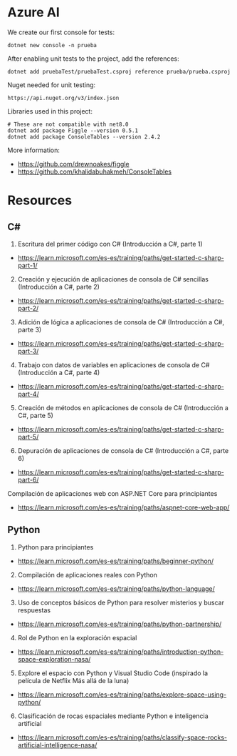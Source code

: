 # Azure AI

We create our first console for tests:
```
dotnet new console -n prueba
```

After enabling unit tests to the project, add the references:
```
dotnet add pruebaTest/pruebaTest.csproj reference prueba/prueba.csproj
```

Nuget needed for unit testing:
```
https://api.nuget.org/v3/index.json
```

Libraries used in this project:
```
# These are not compatible with net8.0
dotnet add package Figgle --version 0.5.1
dotnet add package ConsoleTables --version 2.4.2
```
More information:
 * https://github.com/drewnoakes/figgle
 * https://github.com/khalidabuhakmeh/ConsoleTables

# Resources

## C#

1. Escritura del primer código con C# (Introducción a C#, parte 1)
 * https://learn.microsoft.com/es-es/training/paths/get-started-c-sharp-part-1/

2. Creación y ejecución de aplicaciones de consola de C# sencillas (Introducción a C#, parte 2)
* https://learn.microsoft.com/es-es/training/paths/get-started-c-sharp-part-2/

3. Adición de lógica a aplicaciones de consola de C# (Introducción a C#, parte 3)
* https://learn.microsoft.com/es-es/training/paths/get-started-c-sharp-part-3/

4. Trabajo con datos de variables en aplicaciones de consola de C# (Introducción a C#, parte 4)
* https://learn.microsoft.com/es-es/training/paths/get-started-c-sharp-part-4/

5. Creación de métodos en aplicaciones de consola de C# (Introducción a C#, parte 5)
* https://learn.microsoft.com/es-es/training/paths/get-started-c-sharp-part-5/

6. Depuración de aplicaciones de consola de C# (Introducción a C#, parte 6)
* https://learn.microsoft.com/es-es/training/paths/get-started-c-sharp-part-6/

Compilación de aplicaciones web con ASP.NET Core para principiantes
* https://learn.microsoft.com/es-es/training/paths/aspnet-core-web-app/

## Python

1. Python para principiantes
* https://learn.microsoft.com/es-es/training/paths/beginner-python/

2. Compilación de aplicaciones reales con Python
* https://learn.microsoft.com/es-es/training/paths/python-language/

3. Uso de conceptos básicos de Python para resolver misterios y buscar respuestas
* https://learn.microsoft.com/es-es/training/paths/python-partnership/

4. Rol de Python en la exploración espacial
* https://learn.microsoft.com/es-es/training/paths/introduction-python-space-exploration-nasa/

5. Explore el espacio con Python y Visual Studio Code (inspirado la película de Netflix Más allá de la luna)
* https://learn.microsoft.com/es-es/training/paths/explore-space-using-python/

6. Clasificación de rocas espaciales mediante Python e inteligencia artificial
* https://learn.microsoft.com/es-es/training/paths/classify-space-rocks-artificial-intelligence-nasa/


